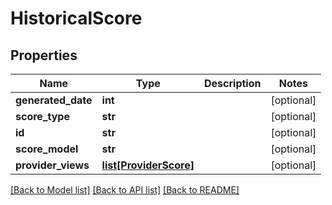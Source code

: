 # HistoricalScore

## Properties
Name | Type | Description | Notes
------------ | ------------- | ------------- | -------------
**generated_date** | **int** |  | [optional] 
**score_type** | **str** |  | [optional] 
**id** | **str** |  | [optional] 
**score_model** | **str** |  | [optional] 
**provider_views** | [**list[ProviderScore]**](ProviderScore.md) |  | [optional] 

[[Back to Model list]](../README.md#documentation-for-models) [[Back to API list]](../README.md#documentation-for-api-endpoints) [[Back to README]](../README.md)


